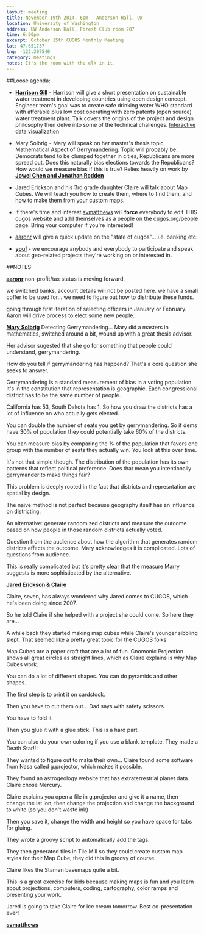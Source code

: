 ```yaml
---
layout: meeting
title: November 19th 2014, 6pm - Anderson Hall, UW
location: University of Washington
address: UW Anderson Hall, Forest Club room 207
time: 6:00pm
excerpt: October 15th CUGOS Monthly Meeting
lat: 47.651737
lng: -122.307540
category: meetings
notes: It's the room with the elk in it.
---
```


##Loose agenda:
- **[Harrison Gill](http://aguaclara.cee.cornell.edu/)** - Harrison will give a short presentation on sustainable water treatment in developing countries using open design concept. Engineer team's goal was to create safe drinking water WHO standard with afforable plus low cost operating with zero patents (open source) water treatment plant. Talk covers the origins of the project and design philosophy then delve into some of the technical challenges. [Interactive data visualization](http://map.wash4all.org/)

- Mary Solbrig - Mary will speak on her master's thesis topic, Mathematical Aspect of Gerrymandering. Topic will probably be: Democrats tend to be clumped together in cities, Republicans are more spread out. Does this naturally bias elections towards the Republicans? How would we measure bias if this is true? Relies heavily on work by **[Jowei Chen and Jonathan Rodden](http://www-personal.umich.edu/~jowei/florida.pdf)**

- Jared Erickson and his 3rd grade daughter Claire will talk about Map Cubes.  We will teach you how to create them, where to find them, and how to make them from your custom maps.

- If there's time and interest [svmatthews](http://github.com/svmatthews) will **force** everybody to edit THIS cugos website and add themselves as a people on the cugos.org/people page. Bring your computer if you're interested!

- [aaronr](http://github.com/aaronr) will give a quick update on the "state of cugos"... i.e. banking etc.

- **[you!](http://github.com/cugos/cugos.github.com)** - we encourage anybody and everybody to participate and speak about geo-related projects they're working on or interested in.

##NOTES:

**[aaronr](http://github.com/aaronr)** non-profit/tax status is moving forward.

we switched banks, account details will not be posted here. we have a small coffer to be used for... we need to figure out how to distribute these funds.

going through first iteration of selecting officers in January or February. Aaron will drive process to elect some new people.


**[Mary Solbrig](https://github.com/msolbrig)** Detecting Gerrymandering... Mary did a masters in mathematics, switched around a bit, wound up with a great thesis advisor.

Her advisor sugested that she go for something that people could understand, gerrymandering.

How do you tell if gerrymandering has happend? That's a core question she seeks to answer. 

Gerrymandering is a standard measurement of bias in a voting population. It's in the constitution that representation is geographic. Each congressional district has to be the same number of people.

California has 53, South Dakota has 1. So how you draw the districts has a lot of influence on who actually gets elected.

You can double the number of seats you get by gerrymandering. So if dems have 30% of population they could potentially take 60% of the districts.

You can measure bias by comparing the % of the population that favors one group with the number of seats they actually win. You look at this over time.

It's not that simple though. The distribution of the population has its own patterns that reflect political preference. Does that mean you intentionally gerrymander to make things fair?

This problem is deeply rooted in the fact that districts and represntation are spatial by design.

The naive method is not perfect because geography itself has an influence on districting.

An alternative: generate randomized districts and measure the outcome based on how people in those random districts actually voted. 

Question from the audience about how the algorithm that generates random districts affects the outcome. Mary acknowledges it is complicated. Lots of questions from audience.

This is really complicated but it's pretty clear that the measure Marry suggests is more sophisticated by the alternative.

**[Jared Erickson & Claire](https://github.com/jericks)**

Claire, seven, has always wondered why Jared comes to CUGOS, which he's been doing since 2007.

So he told Claire if she helped with a project she could come. So here they are...

A while back they started making map cubes while Claire's younger sibbling slept. That seemed like a pretty great topic for the CUGOS folks.

Map Cubes are a paper craft that are a lot of fun. Gnomonic Projection shows all great circles as straight lines, which as Claire explains is why Map Cubes work.

You can do a lot of different shapes. You can do pyramids and other shapes. 

The first step is to print it on cardstock.

Then you have to cut them out... Dad says with safety scissors.

You have to fold it

Then you glue it with a glue stick. This is a hard part.

You can also do your own coloring if you use a blank template. They made a Death Star!!!

They wanted to figure out to make their own... Claire found some software from Nasa called g.projector, which makes it possible.

They found an astrogeology website that has extraterrestrial planet data. Claire chose Mercury.

Claire explains you open a file in g.projector and give it a name, then change the lat lon, then change the projection and change the background to white (so you don't waste ink)

Then you save it, change the width and height so you have space for tabs for gluing.

They wrote a groovy script to automatically add the tags. 

They then generated tiles in Tile Mill so they could create custom map styles for their Map Cube, they did this in groovy of course.

Claire likes the Stamen basemaps quite a bit.

This is a great exercise for kids because making maps is fun and you learn about projections, computers, coding, cartography, color ramps and presenting your work.

Jared is going to take Claire for ice cream tomorrow. Best co-presentation ever!

**[svmatthews](http://github.com/svmatthews)**
